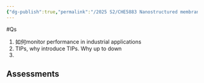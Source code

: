 ```yaml
---
{"dg-publish":true,"permalink":"/2025 S2/CHE5883 Nanostructured membranes for separation and energy production/Overall/"}
---
```


#Qs 
1. 如何monitor performance in industrial applications
2. TIPs, why introduce TIPs. Why up to down
3. 

## Assessments
